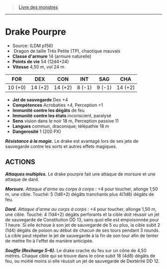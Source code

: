 ﻿> [Livre des monstres](tome_of_beasts.md)

---

# Drake Pourpre

- Source: (LDM p156)
-  Dragon de taille Très Petite (TP), chaotique mauvais
- **Classe d'armure** 14 (armure naturelle)
- **Points de vie** 54 (12d4+24)
- **Vitesse** 4,50 m, vol 24 m

|FOR|DEX|CON|INT|SAG|CHA|
|---|---|---|---|---|---|
|10 (+0)|14 (+2)|14 (+2)|8 (-1)|9 (-1)|14 (+2)|

- **Jet de sauvegarde** Dex +4
- **Compétences** Acrobaties +4, Perception +1
- **Immunité contre les dégâts** de feu
- **Immunité contre les états** inconscient, paralysé
- **Sens** vision dans le noir 18 m, Perception passive 11
- **Langues** commun, draconique; télépathie 18 m
- **Dangerosité** 1 (200 PX)

**_Résistance à la magie._** Le drake est avantagé lors de ses jets de sauvegarde contre les sorts et autres effets magiques.

## ACTIONS

**_Attaques multiples._** Le drake pourpre fait une attaque de morsure et une attaque de dard.

**_Morsure._** _Attaque d'arme au corps à corps :_ +4 pour toucher, allonge 1,50 m, une cible. Touché: 5 (1d6+2) dégâts tranchants plus 4(1d8) dégâts de feu.

**_Dard._** _Attaque d'arme au corps à corps :_ +4 pour toucher, allonge 1,50 m, une cible. Touché: 4 (1d4+2) dégâts perforants et la cible doit réussir un jet de sauvegarde de Constitution DD 13, sans quoi elle est empoisonnée pour 1 heure. Si elle échoue à son jet de sauvegarde de 5 ou plus, la cible subit 2 (1d4) dégâts de poison au début de chacun de ses tours pendant 3 rounds. La cible peut répéter le jet de sauvegarde à la fin de son tour afin de tenter de mettre fin à l'effet de manière anticipée.

**_Souffle (Recharge 5–6)._** Le drake crache du feu sur un cône de 4,50 mètres. Chaque cible qui se trouve dans le cône subit 18 (4d8) dégâts de feu, ou moitié moins si elle réussit un jet de sauvegarde de Dextérité DD 12.

